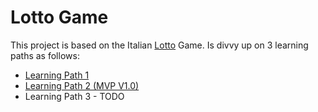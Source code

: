 # Lotto Game

This project is based on the Italian [Lotto](https://it.wikipedia.org/wiki/Lotto) Game.
Is divvy up on 3 learning paths as follows:

- [Learning Path 1](https://github.com/AndreaOrlando23/lotto-game/tree/learning_path_1)
- [Learning Path 2 (MVP V1.0)](https://github.com/AndreaOrlando23/lotto-game/tree/learning_path_2)
- Learning Path 3 - TODO